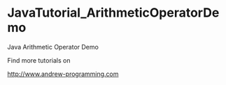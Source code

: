 # JavaTutorial_ArithmeticOperatorDemo
Java Arithmetic Operator Demo

Find more tutorials on 

http://www.andrew-programming.com
